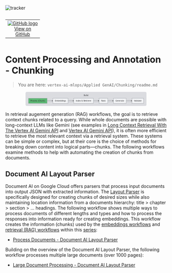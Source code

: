 ![tracker](https://us-central1-vertex-ai-mlops-369716.cloudfunctions.net/pixel-tracking?path=statmike%2Fvertex-ai-mlops%2FApplied+GenAI%2FChunking&file=readme.md)
<!--- header table --->
<table align="left">     
  <td style="text-align: center">
    <a href="https://github.com/statmike/vertex-ai-mlops/blob/main/Applied%20GenAI/Chunking/readme.md">
      <img src="https://cloud.google.com/ml-engine/images/github-logo-32px.png" alt="GitHub logo">
      <br>View on<br>GitHub
    </a>
  </td>
</table><br/><br/><br/><br/>

---
# Content Processing and Annotation - Chunking
> You are here: `vertex-ai-mlops/Applied GenAI/Chunking/readme.md`

<p align="center"><center>
    <img src="../resources/images/created/applied-genai/overview-build-chunk.png" width="75%">
</center></p>

In retrieval augement generation (RAG) workflows, the goal is to retrieve context chunks related to a query. While whole documents are possible with long-context LLMs like Gemini (see examples in [Long Context Retrieval With The Vertex AI Gemini API](../Generate/Long%20Context%20Retrieval%20With%20The%20Vertex%20AI%20Gemini%20API.ipynb) and [Vertex AI Gemini API](../Generate/Vertex%20AI%20Gemini%20API.ipynb)), it is often more efficient to retrieve the most relevant context via a retrieval system. These systems can be simple or complex, but at their core is the choice of methods for breaking down content into logical parts—chunks. The following workflows examine methods to help with automating the creation of chunks from documents.

## Document AI Layout Parser
Document AI on Google Cloud offers parsers that process input documents into output JSON with extracted information.  The [Layout Parser](https://cloud.google.com/document-ai/docs/layout-parse-chunk) is specifically designed for creating chunks of desired sizes while also maintaining location information from a documents hierarchy: title > chapter > section > ... headings.  The following workflow shows multiple ways to process documents of different lengths and types and how to process the responses into information ready for creating embeddings.  This workflow creates the information (chunks) used by the [embeddings workflows](../Embeddings/readme.md) and [retrieval (RAG) workflows](../Retrieval/readme.md) within this [series](../readme.md):
- [Process Documents - Document AI Layout Parser](./Process%20Documents%20-%20Document%20AI%20Layout%20Parser.ipynb)

Building on the overview of the Document AI Layout Parser, the following workflow processes multiple large documents (over 1000 pages):
- [Large Document Processing - Document AI Layout Parser](./Large%20Document%20Processing%20-%20Document%20AI%20Layout%20Parser.ipynb)